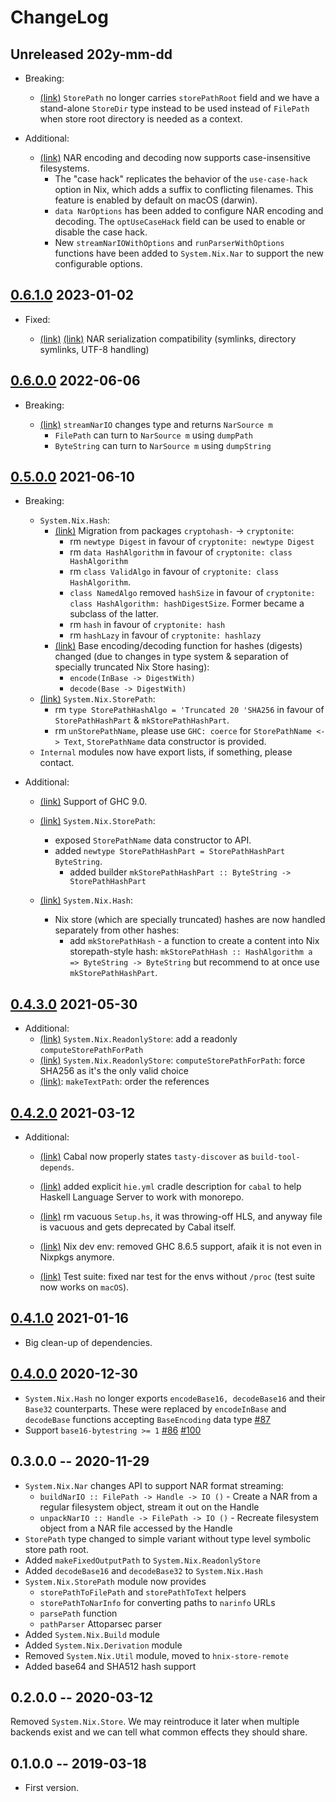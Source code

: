 # ChangeLog

## Unreleased 202y-mm-dd

* Breaking:
    * [(link)](https://github.com/haskell-nix/hnix-store/pull/216) `StorePath` no longer carries `storePathRoot` field and we
      have a stand-alone `StoreDir` type instead to be used instead of `FilePath`
      when store root directory is needed as a context.

* Additional:
    * [(link)](https://github.com/haskell-nix/hnix-store/pull/218) NAR encoding and decoding now supports case-insensitive filesystems.
      * The "case hack" replicates the behavior of the `use-case-hack` option in Nix, which adds a suffix to conflicting filenames.
        This feature is enabled by default on macOS (darwin).
      * `data NarOptions` has been added to configure NAR encoding and decoding. The `optUseCaseHack` field can be used to enable or disable the case hack.
      * New `streamNarIOWithOptions` and `runParserWithOptions` functions have been added to `System.Nix.Nar` to support the new configurable options.

## [0.6.1.0](https://github.com/haskell-nix/hnix-store/compare/core-0.6.0.0...core-0.6.1.0) 2023-01-02

* Fixed:

    * [(link)](https://github.com/haskell-nix/hnix-store/pull/201) [(link)](https://github.com/haskell-nix/hnix-store/pull/203) NAR serialization compatibility (symlinks, directory symlinks, UTF-8 handling)

## [0.6.0.0](https://github.com/haskell-nix/hnix-store/compare/core-0.5.0.0...core-0.6.0.0) 2022-06-06

* Breaking:

    * [(link)](https://github.com/haskell-nix/hnix-store/pull/177) `streamNarIO` changes type and returns `NarSource m`
      * `FilePath` can turn to `NarSource m` using `dumpPath`
      * `ByteString` can turn to `NarSource m` using `dumpString`

## [0.5.0.0](https://github.com/haskell-nix/hnix-store/compare/0.4.3.0...core-0.5.0.0) 2021-06-10

* Breaking:

  * `System.Nix.Hash`:
    * [(link)](https://github.com/haskell-nix/hnix-store/pull/157/commits/97146b41cc87327625e02b81971aeb2fd7d66a3f) Migration from packages `cryptohash-` -> `cryptonite`:
      * rm `newtype Digest` in favour of `cryptonite: newtype Digest`
      * rm `data HashAlgorithm` in favour of `cryptonite: class HashAlgorithm`
      * rm `class ValidAlgo` in favour of `cryptonite: class HashAlgorithm`.
      * `class NamedAlgo` removed `hashSize` in favour of `cryptonite: class HashAlgorithm: hashDigestSize`. Former became a subclass of the latter.
      * rm `hash` in favour of `cryptonite: hash`
      * rm `hashLazy` in favour of `cryptonite: hashlazy`
    * [(link)](https://github.com/haskell-nix/hnix-store/pull/157/commits/2af74986de8aef1a13dbfc955886f9935ca246a3) Base encoding/decoding function for hashes (digests) changed (due to changes in type system & separation of specially truncated Nix Store hasing):
      * `encode(InBase -> DigestWith)`
      * `decode(Base -> DigestWith)`
  * [(link)](https://github.com/haskell-nix/hnix-store/pull/157/commits/2af74986de8aef1a13dbfc955886f9935ca246a3) `System.Nix.StorePath`:
    * rm `type StorePathHashAlgo = 'Truncated 20 'SHA256` in favour of `StorePathHashPart` & `mkStorePathHashPart`.
    * rm `unStorePathName`, please use `GHC: coerce` for `StorePathName <-> Text`, `StorePathName` data constructor is provided.
  * `Internal` modules now have export lists, if something, please contact.


* Additional:

  * [(link)](https://github.com/haskell-nix/hnix-store/pull/157/commits/97146b41cc87327625e02b81971aeb2fd7d66a3f) Support of GHC 9.0.

  * [(link)](https://github.com/haskell-nix/hnix-store/pull/157/commits/2af74986de8aef1a13dbfc955886f9935ca246a3) `System.Nix.StorePath`:
    * exposed `StorePathName` data constructor to API.
    * added `newtype StorePathHashPart = StorePathHashPart ByteString`.
      * added builder `mkStorePathHashPart :: ByteString -> StorePathHashPart`
  * [(link)](https://github.com/haskell-nix/hnix-store/pull/157/commits/2af74986de8aef1a13dbfc955886f9935ca246a3) `System.Nix.Hash`:
    * Nix store (which are specially truncated) hashes are now handled separately from other hashes:
      * add `mkStorePathHash` - a function to create a content into Nix storepath-style hash:
        `mkStorePathHash :: HashAlgorithm a => ByteString -> ByteString`
        but recommend to at once use `mkStorePathHashPart`.

## [0.4.3.0](https://github.com/haskell-nix/hnix-store/compare/0.4.2.0...0.4.3.0) 2021-05-30

* Additional:
  * [(link)](https://github.com/haskell-nix/hnix-store/commit/b85f7c875fe6b0bca939ffbcd8b9bd0ab1598aa0) `System.Nix.ReadonlyStore`: add a readonly `computeStorePathForPath`
  * [(link)](https://github.com/haskell-nix/hnix-store/commit/db71ecea3109c0ba270fa98a9041a8556e35217f) `System.Nix.ReadonlyStore`: `computeStorePathForPath`: force SHA256 as it's the only valid choice
  * [(link)](https://github.com/haskell-nix/hnix-store/commit/5fddf3c66ba1bcabb72c4d6b6e09fb41a7acd62c): `makeTextPath`: order the references

## [0.4.2.0](https://github.com/haskell-nix/hnix-store/compare/0.4.1.0...0.4.2.0) 2021-03-12

* Additional:

  * [(link)](https://github.com/haskell-nix/hnix-store/commit/5d03ffc43cde9448df05e84838ece70cc83b1b6c) Cabal now properly states `tasty-discover` as `build-tool-depends`.

  * [(link)](https://github.com/haskell-nix/hnix-store/commit/b5ad38573d27e0732d0fadfebd98de1f753b4f07) added explicit `hie.yml` cradle description for `cabal` to help Haskell Language Server to work with monorepo.

  * [(link)](https://github.com/haskell-nix/hnix-store/commit/a5b7a614c0e0e11147a93b9a197c2a443afa3244) rm vacuous `Setup.hs`, it was throwing-off HLS, and anyway file is vacuous and gets deprecated by Cabal itself.

  * [(link)](https://github.com/haskell-nix/hnix-store/commit/cf04083aba98ad40d183d1e26251101816cc07ae) Nix dev env: removed GHC 8.6.5 support, afaik it is not even in Nixpkgs anymore.

  * [(link)](https://github.com/haskell-nix/hnix-store/commit/2a897ab581c0501587ce04da6d6e3a6f543b1d72) Test suite: fixed nar test for the envs without `/proc` (test suite now works on `macOS`).


## [0.4.1.0](https://github.com/haskell-nix/hnix-store/compare/0.4.0.0...0.4.1.0) 2021-01-16

* Big clean-up of dependencies.

## [0.4.0.0](https://github.com/haskell-nix/hnix-store/compare/0.3.0.0...0.4.0.0) 2020-12-30

* `System.Nix.Hash` no longer exports `encodeBase16, decodeBase16` and their `Base32` counterparts.
    These were replaced by `encodeInBase` and `decodeBase` functions
    accepting `BaseEncoding` data type [#87](https://github.com/haskell-nix/hnix-store/pull/87)
* Support `base16-bytestring >= 1` [#86](https://github.com/haskell-nix/hnix-store/pull/86) [#100](https://github.com/haskell-nix/hnix-store/pull/100)

## 0.3.0.0 -- 2020-11-29

* `System.Nix.Nar` changes API to support NAR format streaming:
  * `buildNarIO :: FilePath -> Handle -> IO ()` - Create a NAR from a regular filesystem object, stream it out on the Handle
  * `unpackNarIO :: Handle -> FilePath -> IO ()` - Recreate filesystem object from a NAR file accessed by the Handle
* `StorePath` type changed to simple variant without type level
symbolic store path root.
* Added `makeFixedOutputPath` to `System.Nix.ReadonlyStore`
* Added `decodeBase16` and `decodeBase32` to `System.Nix.Hash`
* `System.Nix.StorePath` module now provides
  * `storePathToFilePath` and `storePathToText` helpers
  * `storePathToNarInfo` for converting paths to `narinfo` URLs
  * `parsePath` function
  * `pathParser` Attoparsec parser
* Added `System.Nix.Build` module
* Added `System.Nix.Derivation` module
* Removed `System.Nix.Util` module, moved to `hnix-store-remote`
* Added base64 and SHA512 hash support

## 0.2.0.0 -- 2020-03-12

Removed `System.Nix.Store`. We may reintroduce it later when multiple backends
exist and we can tell what common effects they should share.

## 0.1.0.0  -- 2019-03-18

* First version.
